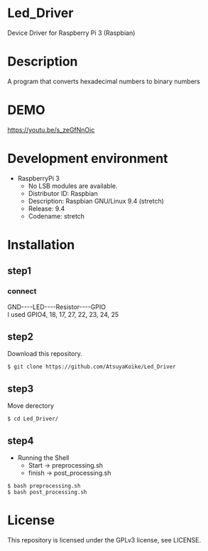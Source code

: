 # Led_Driver
Device Driver for Raspberry Pi 3 (Raspbian)

# Description
A program that converts hexadecimal numbers to binary numbers

# DEMO
https://youtu.be/s_zeGfNnOic

# Development environment
- RaspberryPi 3
  - No LSB modules are available.
  - Distributor ID: Raspbian
  - Description:    Raspbian GNU/Linux 9.4 (stretch)
  - Release:        9.4
  - Codename:       stretch

# Installation
## step1
### connect
GND----LED----Resistor----GPIO <br>
I used GPIO4, 18, 17, 27, 22, 23, 24, 25

## step2
Download this repository.
```
$ git clone https://github.com/AtsuyaKoike/Led_Driver
```
## step3
Move derectory
```
$ cd Led_Driver/
```
## step4
- Running the Shell
  - Start -> preprocessing.sh
  - finish -> post_processing.sh
```
$ bash preprocessing.sh
$ bash post_processing.sh
```

# License
This repository is licensed under the GPLv3 license, see LICENSE.

